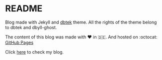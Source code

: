README
=====
Blog made with Jekyll and [dbtek](https://github.com/dbtek/dbyll-ghost) theme.
All the rights of the theme belong to dbtek and dbyll-ghost.

The content of this blog was made with :heart: in :de:. And hosted on :octocat: [GitHub Pages](https://pages.github.com/)

Click [here](https://isabel22.github.io/blog/) to check my blog.

